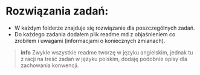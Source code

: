 # Rozwiązania zadań:
* W każdym folderze znajduje się rozwiązanie dla poszczególnych zadań.
* Do każdego zadania dodałem plik readme.md z objaśnieniem co zrobiłem i uwagami (informacjami o koniecznych zmianach).

> **info** Zwykle wszystkie readme tworzę w języku angielskim, jednak tu z racji na treść zadań w języku polskim, dodaję podobnie opisy dla zachowania konwencji.